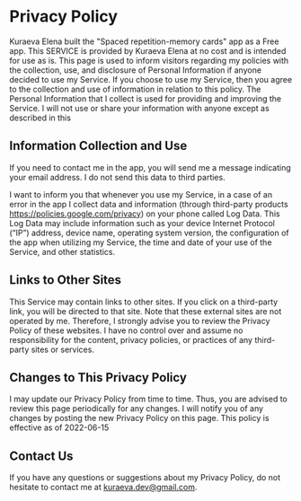 # Privacy Policy
Kuraeva Elena built the "Spaced repetition-memory cards" app as a Free app. This SERVICE is provided by Kuraeva Elena at no cost and is intended for use as is.
This page is used to inform visitors regarding my policies with the collection, use, and disclosure of Personal Information if anyone decided to use my Service.
If you choose to use my Service, then you agree to the collection and use of information in relation to this policy. The Personal Information that I collect is used for providing and improving the Service. I will not use or share your information with anyone except as described in this 

## Information Collection and Use
If you need to contact me in the app, you will send me a message indicating your email address. I do not send this data to third parties. 

I want to inform you that whenever you use my Service, in a case of an error in the app I collect data and information (through third-party products https://policies.google.com/privacy) on your phone called Log Data. This Log Data may include information such as your device Internet Protocol (“IP”) address, device name, operating system version, the configuration of the app when utilizing my Service, the time and date of your use of the Service, and other statistics.

## Links to Other Sites
This Service may contain links to other sites. If you click on a third-party link, you will be directed to that site. Note that these external sites are not operated by me. Therefore, I strongly advise you to review the Privacy Policy of these websites. I have no control over and assume no responsibility for the content, privacy policies, or practices of any third-party sites or services.

## Changes to This Privacy Policy
I may update our Privacy Policy from time to time. Thus, you are advised to review this page periodically for any changes. I will notify you of any changes by posting the new Privacy Policy on this page.
This policy is effective as of 2022-06-15

## Contact Us
If you have any questions or suggestions about my Privacy Policy, do not hesitate to contact me at kuraeva.dev@gmail.com.
